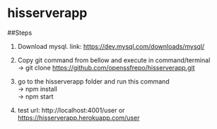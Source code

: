 # hisserverapp
##Steps  
1. Download mysql. link: https://dev.mysql.com/downloads/mysql/  
2. Copy git command from bellow and execute in command/terminal  
    -> git clone https://github.com/openssfrepo/hisserverapp.git  
3. go to the hisserverapp folder and run this command  
    -> npm install  
    -> npm start  
    
4. test url: http://localhost:4001/user or https://hisserverapp.herokuapp.com/user
